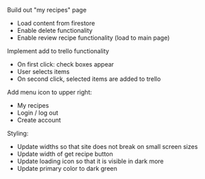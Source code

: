 Build out "my recipes" page

- Load content from firestore
- Enable delete functionality
- Enable review recipe functionality (load to main page)

Implement add to trello functionality

- On first click: check boxes appear
- User selects items
- On second click, selected items are added to trello

Add menu icon to upper right:

- My recipes
- Login / log out
- Create account

Styling:

- Update widths so that site does not break on small screen sizes
- Update width of get recipe button
- Update loading icon so that it is visible in dark more
- Update primary color to dark green
